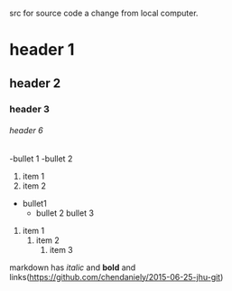 src for source code a change from local computer.

# header 1

## header 2

### header 3

###### header 6

-bullet 1
-bullet 2

1. item 1
1. item 2

- bullet1
    - bullet 2
        bullet 3

1. item 1
   1.  item 2
        1. item 3

markdown has *italic* and **bold** and links(https://github.com/chendaniely/2015-06-25-jhu-git)

